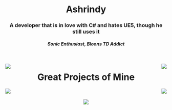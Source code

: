 <h1 align="center">Ashrindy</h1>

<h3 align="center">A developer that is in love with C# and hates UE5, though he still uses it</h3>
<h5 align="center">Sonic Enthusiast, Bloons TD Addict</h5>

<br>

<p align="center">
    <img align="left", src="https://github-readme-stats.vercel.app/api?username=Ashrindy&show_icons=true&title_color=3ad5f8&text_color=0692b1&icon_color=3ad5f8&bg_color=181818"/>
    <img align="right", src="https://github-readme-stats.vercel.app/api/top-langs/?username=Ashrindy&show_icons=true&title_color=3ad5f8&text_color=0692b1&icon_color=3ad5f8&bg_color=181818&layout=donut" />
</p>

<h1 align="center">Great Projects of Mine</h1>
<p align="center">
    <a href="https://github.com/Ashrindy/DiEventLib">
      <img align="left" src="https://github-readme-stats.vercel.app/api/pin/?username=Ashrindy&repo=DiEventLib&show_icons=true&title_color=3ad5f8&text_color=0692b1&icon_color=3ad5f8&bg_color=181818" />
    </a>
    <a href="https://github.com/Ashrindy/AshDump">
      <img align="right" src="https://github-readme-stats.vercel.app/api/pin/?username=Ashrindy&repo=AshDump&show_icons=true&title_color=3ad5f8&text_color=0692b1&icon_color=3ad5f8&bg_color=181818" />
    </a>
    <br>
    <br>
    <a href="https://github.com/Ashrindy/AshDumpLib">
      <img align="center" src="https://github-readme-stats.vercel.app/api/pin/?username=Ashrindy&repo=AshDumpLib&show_icons=true&title_color=3ad5f8&text_color=0692b1&icon_color=3ad5f8&bg_color=181818" />
    </a>
</p>
